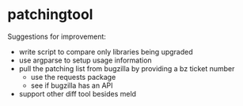 # patchingtool

Suggestions for improvement:
* write script to compare only libraries being upgraded
* use argparse to setup usage information
* pull the patching list from bugzilla by providing a bz ticket number
    * use the requests package
    * see if bugzilla has an API
* support other diff tool besides meld
